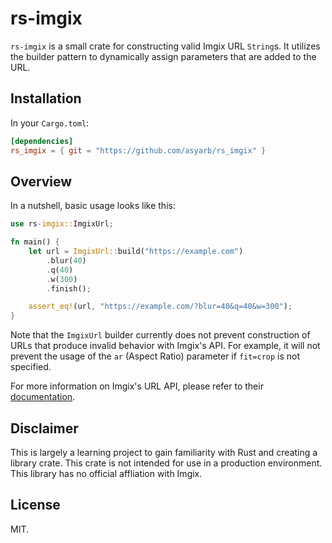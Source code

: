 # rs-imgix

`rs-imgix` is a small crate for constructing valid Imgix URL `String`s. It
utilizes the builder pattern to dynamically assign parameters that
are added to the URL.

## Installation

In your `Cargo.toml`:

```toml
[dependencies]
rs_imgix = { git = "https://github.com/asyarb/rs_imgix" }
```

## Overview

In a nutshell, basic usage looks like this:

```rust
use rs-imgix::ImgixUrl;

fn main() {
    let url = ImgixUrl::build("https://example.com")
        .blur(40)
        .q(40)
        .w(300)
        .finish();

    assert_eq!(url, "https://example.com/?blur=40&q=40&w=300");
}
```

Note that the `ImgixUrl` builder currently does not prevent construction of
URLs that produce invalid behavior with Imgix's API. For example, it will not
prevent the usage of the `ar` (Aspect Ratio) parameter if `fit=crop` is not
specified.

For more information on Imgix's URL API, please refer to their
[documentation](https://docs.imgix.com/apis/url).

## Disclaimer

This is largely a learning project to gain familiarity with Rust and creating a
library crate. This crate is not intended for use in a production environment.
This library has no official affliation with Imgix.

## License

MIT.

